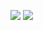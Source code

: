 ![](https://github-readme-stats.vercel.app/api?username=n1ko23&count_private=true&show_icons=true&include_all_commits=true&theme=radical&title_color=ff1486&bg_color=00000000&hide_border=true&count_private=true)
[![](https://github-readme-stats.vercel.app/api/top-langs/?username=N1kO23&show_icons=true&include_all_commits=true&hide_border=true&count_private=true&theme=radical&bg_color=00000000&layout=compact)](https://github.com/anuraghazra/github-readme-stats)


<!--
**N1kO23/N1kO23** is a ✨ _special_ ✨ repository because its `README.md` (this file) appears on your GitHub profile.
![](https://cdn.discordapp.com/attachments/807364142155431977/833108032375881738/ezgif-2-79abd54b5b3b.gif)

Here are some ideas to get you started:

- 🔭 I’m currently working on ...
- 🌱 I’m currently learning ...
- 👯 I’m looking to collaborate on ...
- 🤔 I’m looking for help with ...
- 💬 Ask me about ...
- 📫 How to reach me: ...
- 😄 Pronouns: ...
- ⚡ Fun fact: ...
-->

